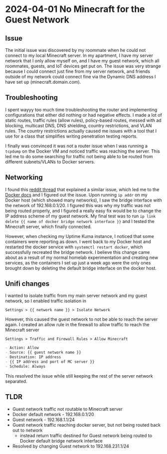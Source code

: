 # 2024-04-01 No Minecraft for the Guest Network

## Issue

The initial issue was discovered by my roommate when he could not connect to my local Minecraft server. In my apartment, I have my server network that I only allow myself on, and I have my guest network, which all roommates, guests, and IoT devices get put on. The issue was very strange because I could connect just fine from my server network, and friends outside of my network could connect fine via the Dynamic DNS address I have set up (minecraft.domain.com).

## Troubleshooting

I spent wayyy too much time troubleshooting the router and implementing configurations that either did nothing or had negative effects. I made a lot of static routes, traffic rules (allow rules), policy-based routes, messed with ad blocking, multicast DNS, DNS shielding, country restrictions, and VLAN rules. The country restrictions actually caused me issues with a tool that I use for a class that simplifies writing penetration testing reports.

I finally was convinced it was not a router issue when I was running a `tcpdump` on the Docker VM and noticed traffic was reaching the server. This led me to do some searching for traffic not being able to be routed from different subnets/VLANs to Docker servers.

## Networking

I found this [reddit thread](https://www.reddit.com/r/docker/comments/154bsz7/comment/jssyw27/?context=8&depth=9) that explained a similar issue, which led me to the [Docker docs](https://docs.docker.com/network/drivers/bridge/#use-the-default-bridge-network) and I figured out the issue. Upon running `ip addr` on my Docker host (which showed many networks), I saw the bridge interface with the network of 192.168.0.1/20. I figured this was why my traffic was not being routed properly, and I figured a really easy fix would be to change the IP address scheme of my guest network. My final test was to run `ip link delete {{ name of docker bridge network interface }}` and I tested the Minecraft server, which finally connected. 

However, when checking my Uptime Kuma instance, I noticed that some containers were reporting as down. I went back to my Docker host and restarted the docker service with `systemctl restart docker`, which successfully recreated the bridge network. I believe this change came about as a result of my normal homelab experimentation and creating new services, as the containers I set up just a week ago were the only ones brought down by deleting the default bridge interface on the docker host.

## Unifi changes

I wanted to isolate traffic from my main server network and my guest network, so I enabled traffic isolation in 

`Settings > {{ network name }} > Isolate Network`

However, this caused the guest network to not be able to reach the server again. I created an allow rule in the firewall to allow traffic to reach the Minecraft server

`Settings > Traffic and Firewall Rules > Allow Minecraft`

```markdown
- Action: Allow
- Source: {{ guest network name }} 
- Destination: IP address
- {{ IP address and port of MC server }}
- Schedule: Always
```

This resolved the issue while still keeping the rest of the server network separated. 

## TLDR

- Guest network traffic not routable to Minecraft server
- Docker default network - 192.168.0.1/20
- Guest network - 192.168.1.1/24
- Guest network traffic reaching docker server, but not being routed back out to network
  - instead return traffic destined for Guest network being routed to Docker default bridge network interface
- Resolved by changing Guest network to 192.168.231.1/24
